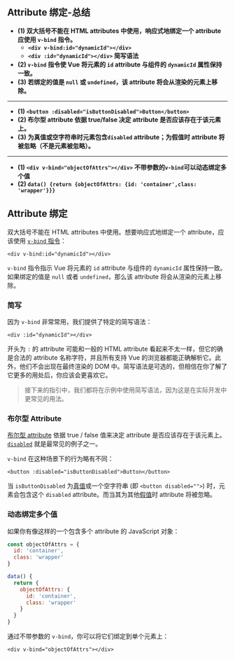 ## Attribute 绑定-总结

- **(1) 双大括号不能在 HTML attributes 中使用，响应式地绑定一个 attribute 应使用 `v-bind` 指令。**
  - **`<div v-bind:id="dynamicId"></div>`**
  - **`<div :id="dynamicId"></div>` 简写语法**
- **(2) `v-bind` 指令使 Vue 将元素的 `id` attribute 与组件的 `dynamicId` 属性保持一致。**
- **(3) 若绑定的值是 `null` 或 `undefined`，该 attribute 将会从渲染的元素上移除。**

---

- **(1) `<button :disabled="isButtonDisabled">Button</button>`**
- **(2) 布尔型 attribute 依据 true/false 决定 attribute 是否应该存在于该元素上。**
- **(3) 为真值或空字符串时元素包含`disabled` attribute；为假值时 attribute 将被忽略（不是元素被忽略）。**

---

- **(1) `<div v-bind="objectOfAttrs"></div>` 不带参数的`v-bind`可以动态绑定多个值**
- **(2) `data() {return {objectOfAttrs: {id: 'container',class: 'wrapper'}}}`**

## Attribute 绑定

双大括号不能在 HTML attributes 中使用。想要响应式地绑定一个 attribute，应该使用 [`v-bind` 指令](/api/built-in-directives#v-bind)：

```vue-html
<div v-bind:id="dynamicId"></div>
```

`v-bind` 指令指示 Vue 将元素的 `id` attribute 与组件的 `dynamicId` 属性保持一致。如果绑定的值是 `null` 或者 `undefined`，那么该 attribute 将会从渲染的元素上移除。

### 简写

因为 `v-bind` 非常常用，我们提供了特定的简写语法：

```vue-html
<div :id="dynamicId"></div>
```

开头为 `:` 的 attribute 可能和一般的 HTML attribute 看起来不太一样，但它的确是合法的 attribute 名称字符，并且所有支持 Vue 的浏览器都能正确解析它。此外，他们不会出现在最终渲染的 DOM 中。简写语法是可选的，但相信在你了解了它更多的用处后，你应该会更喜欢它。

> 接下来的指引中，我们都将在示例中使用简写语法，因为这是在实际开发中更常见的用法。

### 布尔型 Attribute

[布尔型 attribute](https://developer.mozilla.org/zh-CN/docs/Web/HTML/Attributes#%E5%B8%83%E5%B0%94%E5%80%BC%E5%B1%9E%E6%80%A7) 依据 true / false 值来决定 attribute 是否应该存在于该元素上。[`disabled`](https://developer.mozilla.org/en-US/docs/Web/HTML/Attributes/disabled) 就是最常见的例子之一。

`v-bind` 在这种场景下的行为略有不同：

```vue-html
<button :disabled="isButtonDisabled">Button</button>
```

当 `isButtonDisabled` 为[真值](https://developer.mozilla.org/en-US/docs/Glossary/Truthy)或一个空字符串 (即 `<button disabled="">`) 时，元素会包含这个 `disabled` attribute。而当其为其他[假值](https://developer.mozilla.org/en-US/docs/Glossary/Falsy)时 attribute 将被忽略。

### 动态绑定多个值

如果你有像这样的一个包含多个 attribute 的 JavaScript 对象：

<div class="composition-api">

```js
const objectOfAttrs = {
  id: 'container',
  class: 'wrapper'
}
```

</div>
<div class="options-api">

```js
data() {
  return {
    objectOfAttrs: {
      id: 'container',
      class: 'wrapper'
    }
  }
}
```

</div>

通过不带参数的 `v-bind`，你可以将它们绑定到单个元素上：

```vue-html
<div v-bind="objectOfAttrs"></div>
```
